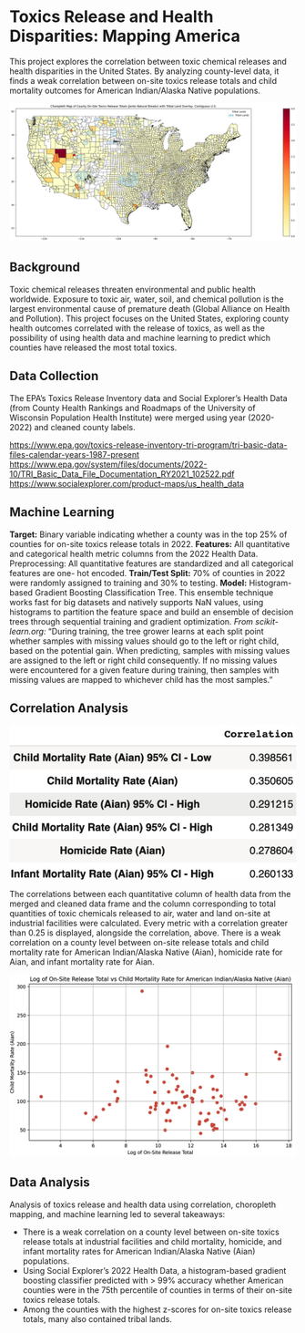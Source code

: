 # Toxics Release and Health Disparities: Mapping America

 This project explores the correlation between toxic chemical releases and health disparities in the United States. By analyzing county-level data, it finds a weak correlation between on-site toxics release totals and child mortality outcomes for American Indian/Alaska Native populations.

![Choropleth Map of County On-Site Toxics Release Totals (Jenks Natural Breaks) with Tribal Land Overlay - Contiguous U.S.](Assets/ChoroplethMap.png)

## Background
Toxic chemical releases threaten environmental and public health worldwide. Exposure to toxic air, water, soil, and chemical pollution is the largest environmental cause of premature death (Global Alliance on Health and Pollution). This project focuses on the United States, exploring county health outcomes correlated with the release of toxics, as well as the possibility of using health data and machine learning to predict which counties have released the most total toxics.

## Data Collection
The EPA’s Toxics Release Inventory data and Social Explorer’s Health Data (from County Health Rankings and Roadmaps of the University of Wisconsin Population Health Institute) were merged using year (2020-2022) and cleaned county labels.

https://www.epa.gov/toxics-release-inventory-tri-program/tri-basic-data-files-calendar-years-1987-present
https://www.epa.gov/system/files/documents/2022-10/TRI_Basic_Data_File_Documentation_RY2021_102522.pdf
https://www.socialexplorer.com/product-maps/us_health_data

## Machine Learning
**Target:** Binary variable indicating whether a county was in the top 25% of counties for on-site toxics release totals in 2022.
**Features:** All quantitative and categorical health metric columns from the 2022 Health Data. Preprocessing: All quantitative features are standardized and all categorical features are one- hot encoded.
**Train/Test Split:** 70% of counties in 2022 were randomly assigned to training and 30% to testing.
**Model:** Histogram-based Gradient Boosting Classification Tree. This ensemble technique works fast for big datasets and natively supports NaN
values, using histograms to partition the feature space and build an ensemble of decision trees through sequential training and gradient optimization.
*From scikit-learn.org:* “During training, the tree grower learns at each split point whether samples with missing values should go to the left or right child, based on the potential gain. When predicting, samples with missing values are assigned to the left or right child consequently. If no missing values were encountered for a given feature during training, then samples with missing values are mapped to whichever child has the most samples.”

## Correlation Analysis

![Choropleth Map of County On-Site Toxics Release Totals (Jenks Natural Breaks) with Tribal Land Overlay - Contiguous U.S.](Assets/CorrelationTable.jpg)

The correlations between each quantitative column of health data from the merged and cleaned data frame and the column corresponding to total quantities of toxic chemicals released to air, water and land on-site at industrial facilities were calculated. Every metric with a correlation greater than 0.25 is displayed, alongside the correlation, above. There is a weak correlation on a county level between on-site release totals and child mortality rate for American Indian/Alaska Native (Aian), homicide rate for Aian, and infant mortality rate for Aian.

![Choropleth Map of County On-Site Toxics Release Totals (Jenks Natural Breaks) with Tribal Land Overlay - Contiguous U.S.](Assets/ChildMortalityRate.jpg)

## Data Analysis
Analysis of toxics release and health data using correlation, choropleth mapping, and machine learning led to several takeaways:
- There is a weak correlation on a county level between on-site toxics release totals at industrial facilities and child mortality, homicide, and infant mortality rates for American Indian/Alaska Native (Aian) populations.
- Using Social Explorer’s 2022 Health Data, a histogram-based gradient boosting classifier predicted with > 99% accuracy whether American counties were in the 75th percentile of counties in terms of their on-site toxics release totals.
- Among the counties with the highest z-scores for on-site toxics release totals, many also contained tribal lands.
